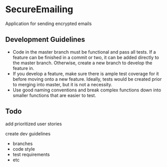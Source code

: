 # SecureEmailing
Application for sending encrypted emails

## Development Guidelines
- Code in the master branch must be functional and pass all tests. If a feature can be finished in a commit or two, it can be added directly to the master branch. Otherwise, create a new branch to develop the feature in.
- If you develop a feature, make sure there is ample test coverage for it before moving onto a new feature. Ideally, tests would be created prior to merging into master, but it is not a necessity.
- Use good naming conventions and break complex functions down into smaller functions that are easier to test.

## Todo
add prioritized user stories

create dev guidelines
- branches
- code style
- test requirements
- etc
